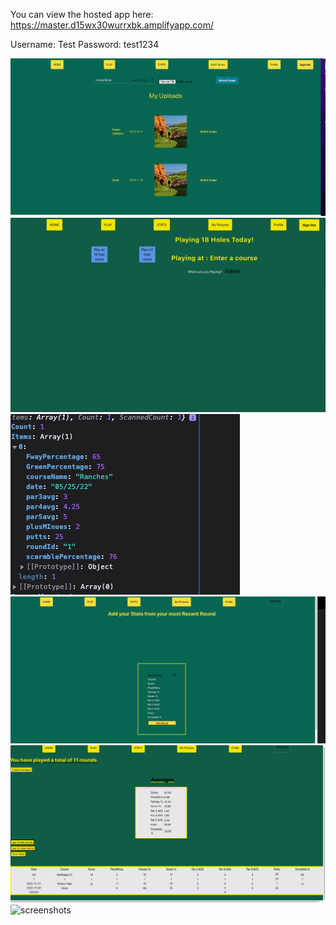 You can view the hosted app here: https://master.d15wx30wurrxbk.amplifyapp.com/

Username: Test 
Password: test1234


<img src="./src/assests/images/Screen Shot 2022-11-19 at 1.11.41 PM.png" alt="screenshots" />
<img src="./src/assests/images/Screen Shot 2022-11-19 at 1.02.58 PM.png" alt="screenshots" />
<img src ="./src/assests/images/Screen Shot 2022-12-19 at 5.03.18 PM.png" alt="screenshots">
<img src="./src/assests/images/Screen Shot 2022-12-27 at 4.45.09 PM.png" alt="screenshots" />
<img src="./src/assests/images/Screen Shot 2022-12-27 at 4.45.31 PM.png" alt="screenshots" />
<img src =".src/assests/images/Screen Shot 2022-12-27 at 4.45.40 PM.png" alt="screenshots">
